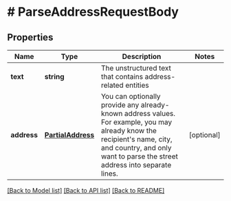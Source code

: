 # # ParseAddressRequestBody

## Properties

Name | Type | Description | Notes
------------ | ------------- | ------------- | -------------
**text** | **string** | The unstructured text that contains address-related entities |
**address** | [**PartialAddress**](PartialAddress.md) | You can optionally provide any already-known address values. For example, you may already know the recipient&#39;s name, city, and country, and only want to parse the street address into separate lines. | [optional]

[[Back to Model list]](../../README.md#models) [[Back to API list]](../../README.md#endpoints) [[Back to README]](../../README.md)
